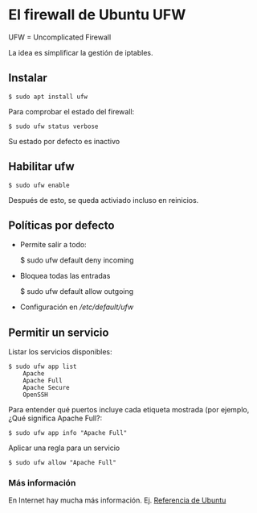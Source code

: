 # El firewall de Ubuntu UFW
UFW = Uncomplicated Firewall

La idea es simplificar la gestión de iptables.

## Instalar
	$ sudo apt install ufw
	
Para comprobar el estado del firewall:

	$ sudo ufw status verbose
	
Su estado por defecto es inactivo

## Habilitar ufw

	$ sudo ufw enable
Después de esto, se queda activiado incluso en reinicios.

## Políticas por defecto
- Permite salir a todo: 

	$ sudo ufw default deny incoming
	
- Bloquea todas las entradas

	$ sudo ufw default allow outgoing
	
- Configuración en */etc/default/ufw*

## Permitir un servicio
Listar los servicios disponibles:

	$ sudo ufw app list
		Apache
		Apache Full
		Apache Secure
		OpenSSH
		
Para entender qué puertos incluye cada etiqueta mostrada (por ejemplo, ¿Qué significa Apache Full?:

	$ sudo ufw app info "Apache Full"

Aplicar una regla para un servicio

	$ sudo ufw allow "Apache Full"

### Más información
En Internet hay mucha más información. Ej. [Referencia de Ubuntu](https://help.ubuntu.com/community/UFW)
